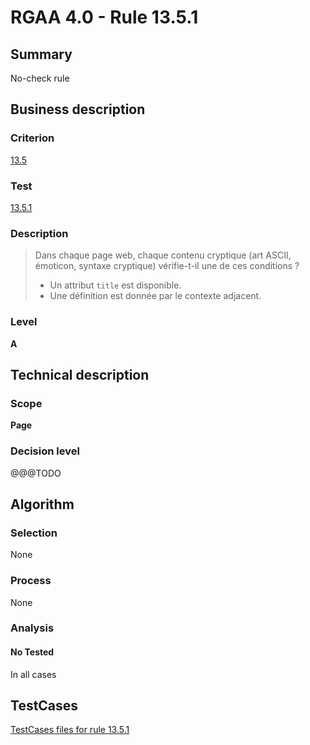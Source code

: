 # RGAA 4.0 - Rule 13.5.1

## Summary
No-check rule


## Business description

### Criterion
[13.5](https://www.numerique.gouv.fr/publications/rgaa-accessibilite/methode/criteres/#crit-13-5)

### Test
[13.5.1](https://www.numerique.gouv.fr/publications/rgaa-accessibilite/methode/criteres/#test-13-5-1)

### Description
> Dans chaque page web, chaque contenu cryptique (art ASCII, émoticon, syntaxe cryptique) vérifie-t-il une de ces conditions ?
> 
> * Un attribut `title` est disponible.
> * Une définition est donnée par le contexte adjacent.

### Level
**A**


## Technical description

### Scope
**Page**

### Decision level
@@@TODO


## Algorithm

### Selection
None

### Process
None

### Analysis

#### No Tested
In all cases


##  TestCases

[TestCases files for rule 13.5.1](https://gitlab.com/asqatasun/Asqatasun/-/tree/v5/rules/rules-rgaa4.0/src/test/resources/testcases/rgaa40//Rgaa40Rule130501/)


